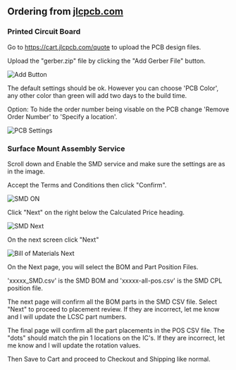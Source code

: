 ## Ordering from [jlcpcb.com](https://jlcpcb.com/)

### Printed Circuit Board

Go to https://cart.jlcpcb.com/quote to upload the PCB design files.

Upload the "gerber.zip" file by clicking the "Add Gerber File" button.

![Add Button](https://github.com/GDWoody/Pixel-Controllers/blob/main/image/add_gerber.png)

The default settings should be ok. However you can choose 'PCB Color', any other color than green will add two days to the build time.

Option: To hide the order number being visable on the PCB change 'Remove Order Number' to 'Specify a location'.

![PCB Settings](https://github.com/GDWoody/Pixel-Controllers/blob/main/image/pcb_settings.png)

### Surface Mount Assembly Service


Scroll down and Enable the SMD service and make sure the settings are as in the image.

Accept the Terms and Conditions then click "Confirm".


![SMD ON](https://github.com/GDWoody/Pixel-Controllers/blob/main/image/smd_select.png)


Click "Next" on the right below the Calculated Price heading.

![SMD Next](https://github.com/GDWoody/Pixel-Controllers/blob/main/image/gerber_next.png)


On the next screen click "Next"

![Bill of Materials Next](https://github.com/GDWoody/Pixel-Controllers/blob/main/image/bill_of_materials.png)




On the Next page, you will select the BOM and Part Position Files.



'xxxxx_SMD.csv' is the SMD BOM and 'xxxxx-all-pos.csv' is the SMD CPL position file.

The next page will confirm all the BOM parts in the SMD CSV file. Select "Next" to proceed to placement review. If they are incorrect, let me know and I will update the LCSC part numbers.



The final page will confirm all the part placements in the POS CSV file. The "dots" should match the pin 1 locations on the IC's. If they are incorrect, let me know and I will update the rotation values.



Then Save to Cart and proceed to Checkout and Shipping like normal.